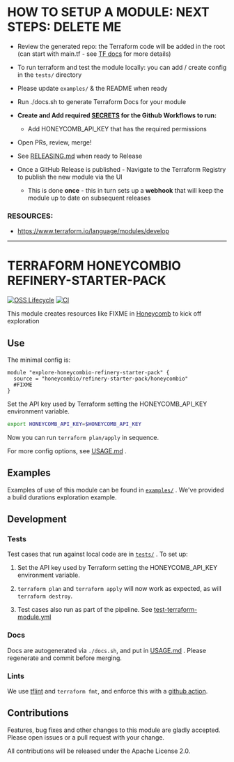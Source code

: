 HOW TO SETUP A MODULE: NEXT STEPS: DELETE ME
==================================

* Review the generated repo: the Terraform code will be added in the root (can start with main.tf -
  see [TF docs](https://www.terraform.io/language/modules/develop) for more details)


* To run terraform and test the module locally: you can add / create config in the `tests/` directory


* Please update `examples/` & the README when ready


* Run ./docs.sh to generate Terraform Docs for your module


* **Create and Add
  required [SECRETS](https://github.com/honeycombio/terraform-honeycombio-buildevents-starter-pack/settings/secrets/actions)
  for the Github Workflows to run:**
  * Add HONEYCOMB_API_KEY that has the required permissions


* Open PRs, review, merge!


* See [RELEASING.md](RELEASING.md) when ready to Release


* Once a GitHub Release is published - Navigate to the Terraform Registry to publish the new module via the UI
  * This is done **once** - this in turn sets up a **webhook** that will keep the module up to date on subsequent
    releases

### RESOURCES:

* https://www.terraform.io/language/modules/develop

-----

TERRAFORM HONEYCOMBIO REFINERY-STARTER-PACK
================================================================

[![OSS Lifecycle](https://img.shields.io/osslifecycle/honeycombio/terraform-honeycombio-refinery-starter-pack?color=success)](https://github.com/honeycombio/home/blob/main/honeycomb-oss-lifecycle-and-practices.md)
[![CI](https://github.com/honeycombio/terraform-honeycombio-refinery-starter-pack/actions/workflows/test-terraform-module.yml/badge.svg)](https://github.com/honeycombio/terraform-honeycombio-refinery-starter-pack/actions?query=Test%20Terraform%20Module)

This module creates resources like FIXME in [Honeycomb](https://www.honeycomb.io) to kick off exploration

## Use

The minimal config is:

```hcl
module "explore-honeycombio-refinery-starter-pack" {
  source = "honeycombio/refinery-starter-pack/honeycombio"
  #FIXME 
}
```

Set the API key used by Terraform setting the HONEYCOMB_API_KEY environment variable.

```bash
export HONEYCOMB_API_KEY=$HONEYCOMB_API_KEY
```

Now you can run `terraform plan/apply` in sequence.

For more config options,
see [USAGE.md](https://github.com/honeycombio/terraform-honeycombio-refinery-starter-pack/blob/main/USAGE.md)
.

## Examples

Examples of use of this module can be found
in [`examples/`](https://github.com/honeycombio/terraform-honeycombio-refinery-starter-pack/tree/main/examples)
. We've
provided a build durations exploration example.

## Development

### Tests

Test cases that run against local code are
in [`tests/`](https://github.com/honeycombio/terraform-honeycombio-refinery-starter-pack/tree/main/tests)
. To set up:

1. Set the API key used by Terraform setting the HONEYCOMB_API_KEY environment variable.

3. `terraform plan` and `terraform apply` will now work as expected, as will
   `terraform destroy`.

4. Test cases also run as part of the pipeline.
   See [test-terraform-module.yml](https://github.com/honeycombio/terraform-honeycombio-refinery-starter-pack/blob/main/.github/workflows/test-terraform-module.yml)

### Docs

Docs are autogenerated via `./docs.sh`, and put
in [USAGE.md](https://github.com/honeycombio/terraform-honeycombio-refinery-starter-pack/blob/main/USAGE.md)
. Please
regenerate and commit before merging.

### Lints

We use [tflint](https://github.com/terraform-linters/tflint) and `terraform
fmt`, and enforce this with a [github action](.github/workflows/tflint.yml).

## Contributions

Features, bug fixes and other changes to this module are gladly accepted. Please open issues or a pull request with your
change.

All contributions will be released under the Apache License 2.0.
